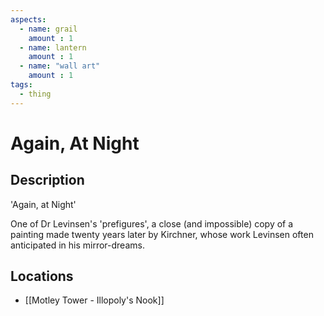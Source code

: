 ```yaml
---
aspects: 
  - name: grail
    amount : 1
  - name: lantern
    amount : 1
  - name: "wall art"
    amount : 1
tags:
  - thing
---
```


# Again, At Night

## Description
'Again, at Night'

One of Dr Levinsen's 'prefigures', a close (and impossible) copy of a painting made twenty years later by Kirchner, whose work Levinsen often anticipated in his mirror-dreams.
## Locations
- [[Motley Tower - Illopoly's Nook]]